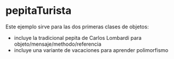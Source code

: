 # pepitaTurista

Este ejemplo sirve para las dos primeras clases de objetos:
*  incluye la tradicional pepita de Carlos Lombardi para objeto/mensaje/methodo/referencia
*  incluye una variante de vacaciones para aprender polimorfismo
